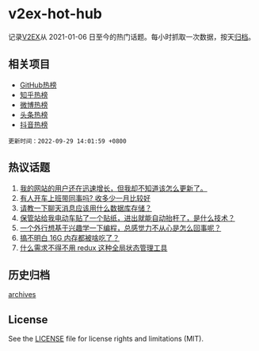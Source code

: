 # v2ex-hot-hub

 记录[V2EX](https://www.v2ex.com/)从 2021-01-06 日至今的热门话题。每小时抓取一次数据，按天[归档](archives)。
 
 ## 相关项目

- [GitHub热榜](https://github.com/lonnyzhang423/github-hot-hub)
- [知乎热榜](https://github.com/lonnyzhang423/zhihu-hot-hub)
- [微博热榜](https://github.com/lonnyzhang423/weibo-hot-hub)
- [头条热榜](https://github.com/lonnyzhang423/toutiao-hot-hub)
- [抖音热榜](https://github.com/lonnyzhang423/douyin-hot-hub)


 `更新时间：2022-09-29 14:01:59 +0800`

## 热议话题

1. [我的网站的用户还在迅速增长，但我却不知道该怎么更新了。](https://www.v2ex.com/t/883669)
1. [有人开车上班带同事吗? 收多少一月比较好](https://www.v2ex.com/t/883740)
1. [请教一下聊天消息应该用什么数据库存储？](https://www.v2ex.com/t/883731)
1. [保管站给我电动车贴了一个贴纸，进出就能自动抬杆了，是什么技术？](https://www.v2ex.com/t/883532)
1. [一个外行想基于兴趣学一下编程，总感觉力不从心是怎么回事呢？](https://www.v2ex.com/t/883647)
1. [搞不明白 16G 内存都被啥吃了？](https://www.v2ex.com/t/883648)
1. [什么需求不得不用 redux 这种全局状态管理工具](https://www.v2ex.com/t/883539)

## 历史归档

[archives](archives)

## License

See the [LICENSE](LICENSE) file for license rights and limitations (MIT).
